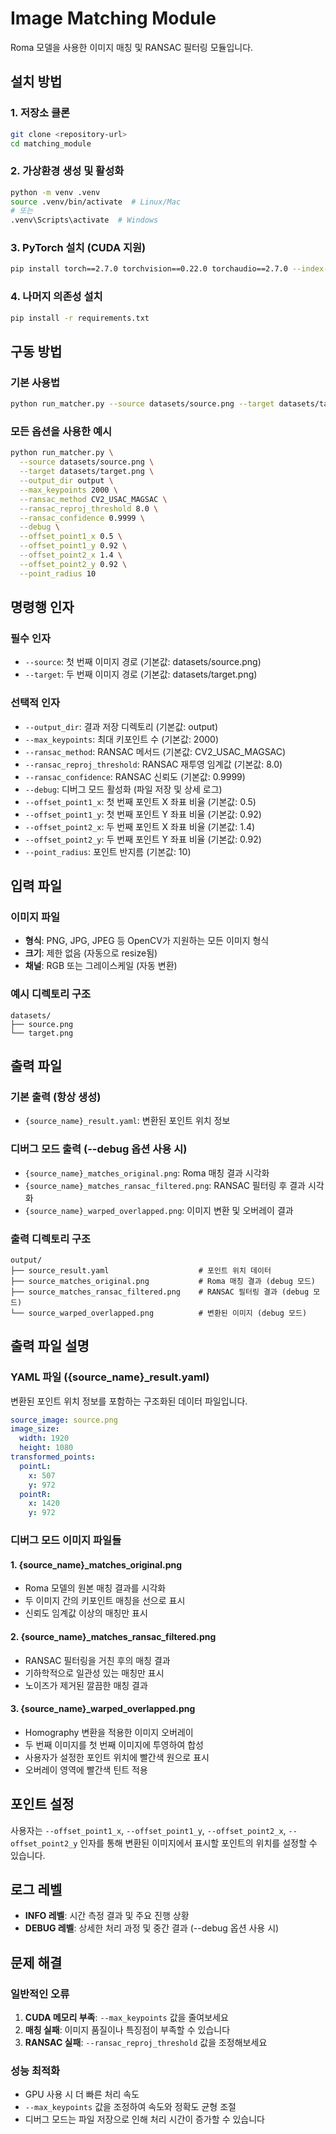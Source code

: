 # Image Matching Module

Roma 모델을 사용한 이미지 매칭 및 RANSAC 필터링 모듈입니다.

## 설치 방법

### 1. 저장소 클론
```bash
git clone <repository-url>
cd matching_module
```

### 2. 가상환경 생성 및 활성화
```bash
python -m venv .venv
source .venv/bin/activate  # Linux/Mac
# 또는
.venv\Scripts\activate  # Windows
```

### 3. PyTorch 설치 (CUDA 지원)
```bash
pip install torch==2.7.0 torchvision==0.22.0 torchaudio==2.7.0 --index-url https://download.pytorch.org/whl/cu128
```

### 4. 나머지 의존성 설치
```bash
pip install -r requirements.txt
```

## 구동 방법

### 기본 사용법
```bash
python run_matcher.py --source datasets/source.png --target datasets/target.png
```

### 모든 옵션을 사용한 예시
```bash
python run_matcher.py \
  --source datasets/source.png \
  --target datasets/target.png \
  --output_dir output \
  --max_keypoints 2000 \
  --ransac_method CV2_USAC_MAGSAC \
  --ransac_reproj_threshold 8.0 \
  --ransac_confidence 0.9999 \
  --debug \
  --offset_point1_x 0.5 \
  --offset_point1_y 0.92 \
  --offset_point2_x 1.4 \
  --offset_point2_y 0.92 \
  --point_radius 10
```

## 명령행 인자

### 필수 인자
- `--source`: 첫 번째 이미지 경로 (기본값: datasets/source.png)
- `--target`: 두 번째 이미지 경로 (기본값: datasets/target.png)

### 선택적 인자
- `--output_dir`: 결과 저장 디렉토리 (기본값: output)
- `--max_keypoints`: 최대 키포인트 수 (기본값: 2000)
- `--ransac_method`: RANSAC 메서드 (기본값: CV2_USAC_MAGSAC)
- `--ransac_reproj_threshold`: RANSAC 재투영 임계값 (기본값: 8.0)
- `--ransac_confidence`: RANSAC 신뢰도 (기본값: 0.9999)
- `--debug`: 디버그 모드 활성화 (파일 저장 및 상세 로그)
- `--offset_point1_x`: 첫 번째 포인트 X 좌표 비율 (기본값: 0.5)
- `--offset_point1_y`: 첫 번째 포인트 Y 좌표 비율 (기본값: 0.92)
- `--offset_point2_x`: 두 번째 포인트 X 좌표 비율 (기본값: 1.4)
- `--offset_point2_y`: 두 번째 포인트 Y 좌표 비율 (기본값: 0.92)
- `--point_radius`: 포인트 반지름 (기본값: 10)

## 입력 파일

### 이미지 파일
- **형식**: PNG, JPG, JPEG 등 OpenCV가 지원하는 모든 이미지 형식
- **크기**: 제한 없음 (자동으로 resize됨)
- **채널**: RGB 또는 그레이스케일 (자동 변환)

### 예시 디렉토리 구조
```
datasets/
├── source.png
└── target.png
```

## 출력 파일

### 기본 출력 (항상 생성)
- `{source_name}_result.yaml`: 변환된 포인트 위치 정보

### 디버그 모드 출력 (--debug 옵션 사용 시)
- `{source_name}_matches_original.png`: Roma 매칭 결과 시각화
- `{source_name}_matches_ransac_filtered.png`: RANSAC 필터링 후 결과 시각화
- `{source_name}_warped_overlapped.png`: 이미지 변환 및 오버레이 결과

### 출력 디렉토리 구조
```
output/
├── source_result.yaml                    # 포인트 위치 데이터
├── source_matches_original.png           # Roma 매칭 결과 (debug 모드)
├── source_matches_ransac_filtered.png    # RANSAC 필터링 결과 (debug 모드)
└── source_warped_overlapped.png          # 변환된 이미지 (debug 모드)
```

## 출력 파일 설명

### YAML 파일 ({source_name}_result.yaml)
변환된 포인트 위치 정보를 포함하는 구조화된 데이터 파일입니다.

```yaml
source_image: source.png
image_size:
  width: 1920
  height: 1080
transformed_points:
  pointL:
    x: 507
    y: 972
  pointR:
    x: 1420
    y: 972
```

### 디버그 모드 이미지 파일들

#### 1. {source_name}_matches_original.png
- Roma 모델의 원본 매칭 결과를 시각화
- 두 이미지 간의 키포인트 매칭을 선으로 표시
- 신뢰도 임계값 이상의 매칭만 표시

#### 2. {source_name}_matches_ransac_filtered.png
- RANSAC 필터링을 거친 후의 매칭 결과
- 기하학적으로 일관성 있는 매칭만 표시
- 노이즈가 제거된 깔끔한 매칭 결과

#### 3. {source_name}_warped_overlapped.png
- Homography 변환을 적용한 이미지 오버레이
- 두 번째 이미지를 첫 번째 이미지에 투영하여 합성
- 사용자가 설정한 포인트 위치에 빨간색 원으로 표시
- 오버레이 영역에 빨간색 틴트 적용

## 포인트 설정

사용자는 `--offset_point1_x`, `--offset_point1_y`, `--offset_point2_x`, `--offset_point2_y` 인자를 통해 변환된 이미지에서 표시할 포인트의 위치를 설정할 수 있습니다.

## 로그 레벨

- **INFO 레벨**: 시간 측정 결과 및 주요 진행 상황
- **DEBUG 레벨**: 상세한 처리 과정 및 중간 결과 (--debug 옵션 사용 시)

## 문제 해결

### 일반적인 오류
1. **CUDA 메모리 부족**: `--max_keypoints` 값을 줄여보세요
2. **매칭 실패**: 이미지 품질이나 특징점이 부족할 수 있습니다
3. **RANSAC 실패**: `--ransac_reproj_threshold` 값을 조정해보세요

### 성능 최적화
- GPU 사용 시 더 빠른 처리 속도
- `--max_keypoints` 값을 조정하여 속도와 정확도 균형 조절
- 디버그 모드는 파일 저장으로 인해 처리 시간이 증가할 수 있습니다
